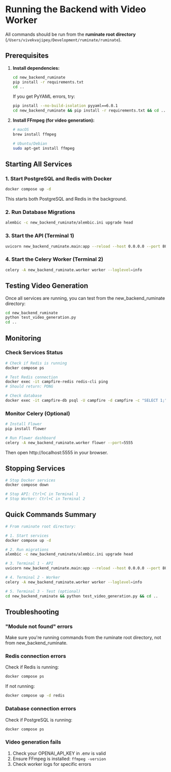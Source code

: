 # Running the Backend with Video Worker

All commands should be run from the **ruminate root directory** (`/Users/vivekvajipey/Development/ruminate/ruminate`).

## Prerequisites

1. **Install dependencies:**
   ```bash
   cd new_backend_ruminate
   pip install -r requirements.txt
   cd ..
   ```

   If you get PyYAML errors, try:
   ```bash
   pip install --no-build-isolation pyyaml==6.0.1
   cd new_backend_ruminate && pip install -r requirements.txt && cd ..
   ```

2. **Install FFmpeg (for video generation):**
   ```bash
   # macOS
   brew install ffmpeg
   
   # Ubuntu/Debian
   sudo apt-get install ffmpeg
   ```

## Starting All Services

### 1. Start PostgreSQL and Redis with Docker
```bash
docker compose up -d
```

This starts both PostgreSQL and Redis in the background.

### 2. Run Database Migrations
```bash
alembic -c new_backend_ruminate/alembic.ini upgrade head
```

### 3. Start the API (Terminal 1)
```bash
uvicorn new_backend_ruminate.main:app --reload --host 0.0.0.0 --port 8000
```

### 4. Start the Celery Worker (Terminal 2)
```bash
celery -A new_backend_ruminate.worker worker --loglevel=info
```

## Testing Video Generation

Once all services are running, you can test from the new_backend_ruminate directory:

```bash
cd new_backend_ruminate
python test_video_generation.py
cd ..
```

## Monitoring

### Check Services Status
```bash
# Check if Redis is running
docker compose ps

# Test Redis connection
docker exec -it campfire-redis redis-cli ping
# Should return: PONG

# Check database
docker exec -it campfire-db psql -U campfire -d campfire -c "SELECT 1;"
```

### Monitor Celery (Optional)
```bash
# Install Flower
pip install flower

# Run Flower dashboard
celery -A new_backend_ruminate.worker flower --port=5555
```

Then open http://localhost:5555 in your browser.

## Stopping Services

```bash
# Stop Docker services
docker compose down

# Stop API: Ctrl+C in Terminal 1
# Stop Worker: Ctrl+C in Terminal 2
```

## Quick Commands Summary

```bash
# From ruminate root directory:

# 1. Start services
docker compose up -d

# 2. Run migrations  
alembic -c new_backend_ruminate/alembic.ini upgrade head

# 3. Terminal 1 - API
uvicorn new_backend_ruminate.main:app --reload --host 0.0.0.0 --port 8000

# 4. Terminal 2 - Worker
celery -A new_backend_ruminate.worker worker --loglevel=info

# 5. Terminal 3 - Test (optional)
cd new_backend_ruminate && python test_video_generation.py && cd ..
```

## Troubleshooting

### "Module not found" errors
Make sure you're running commands from the ruminate root directory, not from new_backend_ruminate.

### Redis connection errors
Check if Redis is running:
```bash
docker compose ps
```

If not running:
```bash
docker compose up -d redis
```

### Database connection errors
Check if PostgreSQL is running:
```bash
docker compose ps
```

### Video generation fails
1. Check your OPENAI_API_KEY in .env is valid
2. Ensure FFmpeg is installed: `ffmpeg -version`
3. Check worker logs for specific errors